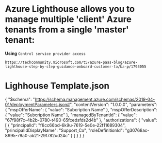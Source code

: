 # Azure Lighthouse allows you to manage multiple 'client' Azure tenants from a single 'master' tenant:

**Using** `Control service provider access`

`https://techcommunity.microsoft.com/t5/azure-paas-blog/azure-lighthouse-step-by-step-guidance-onboard-customer-to/ba-p/1793055`

# Lighhouse Template.json

{
  "$schema": "https://schema.management.azure.com/schemas/2019-04-01/deploymentParameters.json#",
  "contentVersion": "1.0.0.0",
  "parameters": {
    "mspOfferName": {
      "value": "Subcription Name"
    },
    "mspOfferDescription": {
      "value": "Subcription Name"
    },
    "managedByTenantId": {
      "value": "67f98f7c-4b2b-0780-t490-65fcedsfds2d4b"
    },
    "authorizations": {
      "value": [
        {
          "principalId": "f8cc66bd-6k9u-7619-5e0e-22f11689304",
          "principalIdDisplayName": "Support_Co",
          "roleDefinitionId": "g30768ac-8995-78a0-ab21-29f782ud24c"
        }
      ]
    }
  }
}



